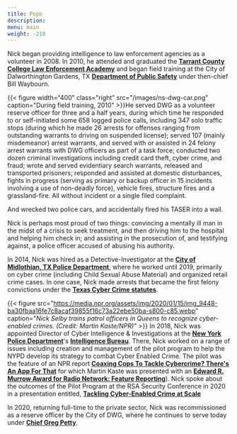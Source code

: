 ```yaml
---
title: Popo
description: 
menu: main
weight: -210 
---
```


Nick began providing intelligence to law enforcement agencies as a volunteer in 2008. In 2010, he attended and graduated the **[Tarrant County College Law Enforcement Academy](https://www.tccd.edu/academics/courses-and-programs/programs-a-z/non-credit/law-enforcement-academy/s)** and began field training at the City of Dalworthington Gardens, TX **[Department of Public Safety](https://www.cityofdwg.net/police-and-fire)** under then-chief Bill Waybourn. 

{{< figure width="400" class="right" src="/images/ns-dwg-car.png" caption="During field training, 2010"  >}}He served DWG as a volunteer reserve officer for three and a half years, during which time he responded to or self-initiated some 658 logged police calls, including 347 solo traffic stops (during which he made 26 arrests for offenses ranging from outstanding warrants to driving on suspended license); served 107 (mainly misdemeanor) arrest warrants, and served with or assisted in  24 felony arrest warrants with DWG officers as part of a task force; conducted two dozen criminal investigations including credit card theft, cyber crime, and fraud; wrote and served evidentiary search warrants, released and transported prisoners; responded and assisted at domestic disturbances, fights in progress (serving as primary or backup officer in 15 incidents involving a use of non-deadly force), vehicle fires, structure fires and a grassland-fire. All without incident or a single filed complaint. 

And wrecked two police cars, and accidentally fired his TASER into a wall. 

Nick is perhaps most proud of two things: convincing a mentally ill man in the midst of a crisis to seek treatment, and then driving him to the hospital and helping him check in; and assisting in the prosecution of, and testifying against, a police officer accused of abusing his authority.

In 2014, Nick was hired as a Detective-Investigator at the **[City of Midlothian, TX Police Department](https://www.midlothian.tx.us/503/Police-Department)**, where he worked until 2019, primarily on cyber crime (including Child Sexual Abuse Material) and organized retail crime cases. In one case, Nick made arrests that became the first felony convictions under the **[Texas Cyber Crime statutes](https://statutes.capitol.texas.gov/docs/PE/htm/PE.33.htm#:~:text=33.02.,effective%20consent%20of%20the%20owner)**. 

{{< figure src="https://media.npr.org/assets/img/2020/01/15/img_9448-ba30fbaa16fe7c8acaf39855f16c73a22ebe50ba-s800-c85.webp" caption="*Nick Selby trains patrol officers in Queens to recognize cyber-enabled crimes. (Credit: Martin Kaste/NPR)*"  >}} 
In 2018, Nick was appointed Director of Cyber Intelligence & Investigations at the **[New York Police Department](https://www.nyc.gov/site/nypd/index.page)**'s **[Intelligence Bureau](https://www.nyc.gov/site/nypd/bureaus/investigative/intelligence.page)**. There, Nick worked on a range of issues including creation and management of the pilot program to help the NYPD develop its strategy to combat Cyber Enabled Crime. The pilot was the feature of an NPR report **[Coaxing Cops To Tackle Cybercrime? There's An App For That](https://www.npr.org/2020/01/15/796252827/coaxing-cops-to-tackle-cybercrime-theres-an-app-for-that)** for which Martin Kaste was presented with an **[Edward R. Murrow Award for Radio Network: Feature Reporting](https://www.wnyc.org/story/npr-wins-four-edward-r-murrow-awards/)**). Nick spoke about the outcomes of the Pilot Program at the RSA Security Conference in 2020 in a presentation entitled, **[Tackling Cyber-Enabled Crime at Scale](https://www.youtube.com/watch?v=-_F8QdyKkeQ)**


In 2020, returning full-time to the private sector, Nick was recommissioned as a reserve officer by the City of DWG, where he continues to serve today under **[Chief Greg Petty](https://www.cityofdwg.net/meet-the-chief)**.  


